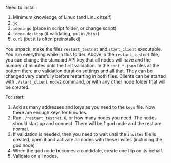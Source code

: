 
Need to install:
1) Minimum knowledge of Linux (and Linux itself)
2) `jq`
3) `idena-go` (place in script folder, or change script)
4) `idena-desktop` (if validating, put in `/bin/`)
5) `curl` (but it is often preinstalled)

You unpack, make the files `restart_testnet` and `start_client` executable. You run everything while in this folder.
Above in the `restart_testnet` file, you can change the standard API key that all nodes will have and the number of minutes until the first validation.
In the `conf_*.json` files at the bottom there are validation duration settings and all that. They can be changed very carefully before restarting in both files.
Clients can be started with `./start_client node2` command, or with any other node folder that will be created.

For start:
1) Add as many addresses and keys as you need to the `keys` file. Now there are enough keys for 6 nodes.
2) Run `./restart_testnet 6`, or how many nodes you need. The nodes should start up and connect. There will be 1 god node and the rest are normal.
3) If validation is needed, then you need to wait until the `invites` file is created, open it and activate all nodes with these invites (including the god node)
4) When the god node becomes a candidate, create one flip on its behalf.
5) Validate on all nodes.

